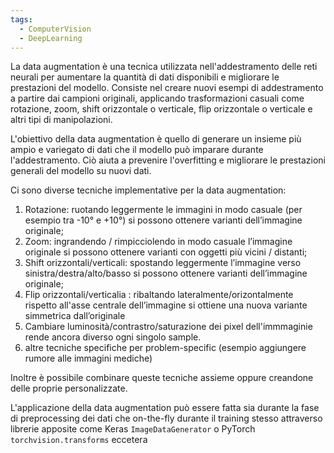```yaml
---
tags:
  - ComputerVision
  - DeepLearning
---
```

La data augmentation è una tecnica utilizzata nell'addestramento delle reti neurali per aumentare la quantità di dati disponibili e migliorare le prestazioni del modello. Consiste nel creare nuovi esempi di addestramento a partire dai campioni originali, applicando trasformazioni casuali come rotazione, zoom, shift orizzontale o verticale, flip orizzontale o verticale e altri tipi di manipolazioni.

L'obiettivo della data augmentation è quello di generare un insieme più ampio e variegato di dati che il modello può imparare durante l'addestramento. Ciò aiuta a prevenire l'overfitting e migliorare le prestazioni generali del modello su nuovi dati.

Ci sono diverse tecniche implementative per la data augmentation:

1. Rotazione: ruotando leggermente le immagini in modo casuale (per esempio tra -10° e +10°) si possono ottenere varianti dell’immagine originale;
2. Zoom: ingrandendo / rimpicciolendo in modo casuale l’immagine originale si possono ottenere varianti con oggetti più vicini / distanti;
3. Shift orizzontali/verticali: spostando leggermente l’immagine verso sinistra/destra/alto/basso si possono ottenere varianti dell’immagine originale;
4. Flip orizzontali/verticalia : ribaltando lateralmente/orizontalmente rispetto all'asse centrale dell’immagine si ottiene una nuova variante simmetrica dall’originale
5. Cambiare luminosità/contrastro/saturazione dei pixel dell'immmaginie rende ancora diverso ogni singolo sample.
6. altre tecniche specifiche per problem-specific (esempio aggiungere rumore alle immagini mediche)

Inoltre è possibile combinare queste tecniche assieme oppure creandone delle proprie personalizzate.

L'applicazione della data augmentation può essere fatta sia durante la fase di preprocessing dei dati che on-the-fly durante il training stesso attraverso librerie apposite come Keras `ImageDataGenerator` o PyTorch `torchvision.transforms` eccetera